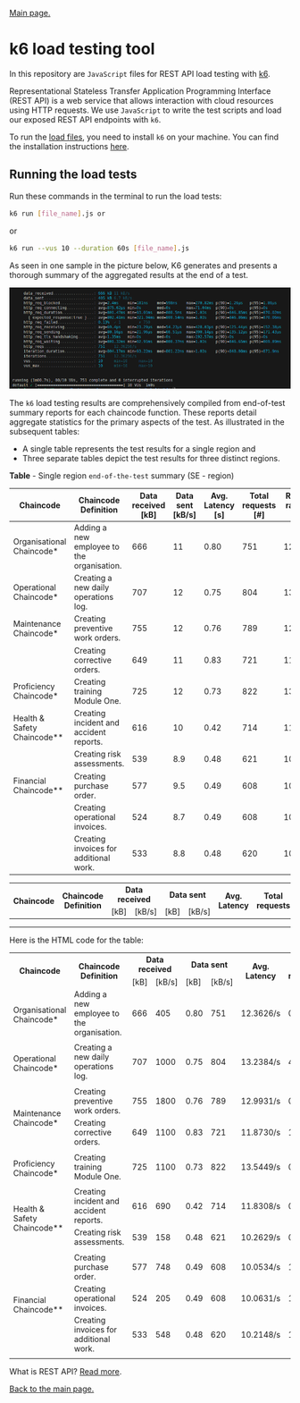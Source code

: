 [Main page.](../../../README.md)

# k6 load testing tool

In this repository are `JavaScript` files for REST API load testing with [k6](https://k6.io/). 

Representational Stateless Transfer Application Programming Interface (REST API) is a web service that allows interaction with cloud resources using HTTP requests. We use `JavaScript` to write the test scripts and load our exposed REST API endpoints with `k6`. 

To run the [load files](../k6-linux/), you need to install `k6` on your machine. You can find the installation instructions [here](https://k6.io/docs/getting-started/installation/).

## Running the load tests

Run these commands in the terminal to run the load tests:

```bash
k6 run [file_name].js or 
```
or
```bash
k6 run --vus 10 --duration 60s [file_name].js
```
As seen in one sample in the picture below, K6 generates and presents a thorough summary of the aggregated results at the end of a test.

![k6 results](../../../05-plots/images/01-ops.png)

The `k6` load testing results are comprehensively compiled from end-of-test summary reports for each chaincode function. These reports detail aggregate statistics for the primary aspects of the test. As illustrated in the subsequent tables: 
* A single table represents the test results for a single region and 
* Three separate tables depict the test results for three distinct regions.

**Table** - Single region `end-of-the-test` summary (SE - region)

| Chaincode | Chaincode Definition | Data received [kB] | Data sent [kB/s] | Avg. Latency [s] | Total requests [#] | Requests rate [TPS rate] | Failed [%] | Failed [#] | p(95) [ms] |
| --- | --- | --- | --- | --- | --- | --- | --- | --- | --- |
| Organisational Chaincode* | Adding a new employee to the organisation. | 666 | 11 | 0.80 | 751 | 12.3626/s | 0.13 | 1 | 870.02 |
| Operational Chaincode* | Creating a new daily operations log. | 707 | 12 | 0.75 | 804 | 13.2384/s | 4.60 | 37 | 847.23 |
| Maintenance Chaincode* | Creating preventive work orders. | 755 | 12 | 0.76 | 789 | 12.9931/s | 0.38 | 3 | 824.78 |
|  | Creating corrective orders. | 649 | 11 | 0.83 | 721 | 11.8730/s | 1.38 | 10 | 971.13 |
| Proficiency Chaincode* | Creating training Module One. | 725 | 12 | 0.73 | 822 | 13.5449/s | 0.12 | 1 | 817.56 |
| Health & Safety Chaincode** | Creating incident and accident reports. | 616 | 10 | 0.42 | 714 | 11.8308/s | 0.00 | 0 | 484.55 |
|  | Creating risk assessments. | 539 | 8.9 | 0.48 | 621 | 10.2629/s | 0.00 | 0 | 596.36 |
| Financial Chaincode** | Creating purchase order. | 577 | 9.5 | 0.49 | 608 | 10.0534/s | 1.15 | 7 | 589.29 |
|  | Creating operational invoices. | 524 | 8.7 | 0.49 | 608 | 10.0631/s | 1.15 | 7 | 576.20 |
|  | Creating invoices for additional work. | 533 | 8.8 | 0.48 | 620 | 10.2148/s | 1.93 | 12 | 593.84 |

<table>
  <tr>
    <th rowspan="2">Chaincode</th>
    <th rowspan="2">Chaincode Definition</th>
    <th colspan="2">Data received</th>
    <th colspan="2">Data sent</th>
    <th rowspan="2">Avg. Latency</th>
    <th rowspan="2">Total requests</th>
    <th rowspan="2">Requests rate</th>
    <th colspan="2">Failed</th>
    <th rowspan="2">p(95)</th>
  </tr>
  <tr>
    <td>[kB]</td>
    <td>[kB/s]</td>
    <td>[kB]</td>
    <td>[kB/s]</td>
    <td>[%]</td>
    <td>[#]</td>
  </tr>
  <!-- Add rows here -->
</table>



___

Here is the HTML code for the table:

<table>
  <tr>
    <th rowspan="2">Chaincode</th>
    <th rowspan="2">Chaincode Definition</th>
    <th colspan="2">Data received</th>
    <th colspan="2">Data sent</th>
    <th rowspan="2">Avg. Latency</th>
    <th rowspan="2">Total requests</th>
    <th rowspan="2">Requests rate</th>
    <th colspan="2">Failed</th>
    <th rowspan="2">p(95)</th>
  </tr>
  <tr>
    <td>[kB]</td>
    <td>[kB/s]</td>
    <td>[kB]</td>
    <td>[kB/s]</td>
    <td>[%]</td>
    <td>[#]</td>
  </tr>
  <tr>
    <td rowspan="2">Organisational Chaincode*</td>
    <td>Adding a new employee to the organisation.</td>
    <td>666</td>
    <td>405</td>
    <td>0.80</td>
    <td>751</td>
    <td>12.3626/s</td>
    <td>0.13</td>
    <td>1</td>
    <td>870.02</td>
  </tr>
  <tr>
    <td colspan="9"></td>
  </tr>
  <tr>
    <td rowspan="2">Operational Chaincode*</td>
    <td>Creating a new daily operations log.</td>
    <td>707</td>
    <td>1000</td>
    <td>0.75</td>
    <td>804</td>
    <td>13.2384/s</td>
    <td>4.60</td>
    <td>37</td>
    <td>847.23</td>
  </tr>
  <tr>
    <td colspan="9"></td>
  </tr>
  <tr>
    <td rowspan="3">Maintenance Chaincode*</td>
    <td>Creating preventive work orders.</td>
    <td>755</td>
    <td>1800</td>
    <td>0.76</td>
    <td>789</td>
    <td>12.9931/s</td>
    <td>0.38</td>
    <td>3</td>
    <td>824.78</td>
  </tr>
  <tr>
    <td>Creating corrective orders.</td>
    <td>649</td>
    <td>1100</td>
    <td>0.83</td>
    <td>721</td>
    <td>11.8730/s</td>
    <td>1.38</td>
    <td>10</td>
    <td>971.13</td>
  </tr>
  <tr>
    <td colspan="9"></td>
  </tr>
  <tr>
    <td rowspan="2">Proficiency Chaincode*</td>
    <td>Creating training Module One.</td>
    <td>725</td>
    <td>1100</td>
    <td>0.73</td>
    <td>822</td>
    <td>13.5449/s</td>
    <td>0.12</td>
    <td>1</td>
    <td>817.56</td>
  </tr>
  <tr>
    <td colspan="9"></td>
  </tr>
  <tr>
    <td rowspan="3">Health & Safety Chaincode**</td>
    <td>Creating incident and accident reports.</td>
    <td>616</td>
    <td>690</td>
    <td>0.42</td>
    <td>714</td>
    <td>11.8308/s</td>
    <td>0.00</td>
    <td>0</td>
    <td>484.55</td>
  </tr>
  <tr>
    <td>Creating risk assessments.</td>
    <td>539</td>
    <td>158</td>
    <td>0.48</td>
    <td>621</td>
    <td>10.2629/s</td>
    <td>0.00</td>
    <td>0</td>
    <td>596.36</td>
  </tr>
  <tr>
    <td colspan="9"></td>
  </tr>
  <tr>
    <td rowspan="4">Financial Chaincode**</td>
    <td>Creating purchase order.</td>
    <td>577</td>
    <td>748</td>
    <td>0.49</td>
    <td>608</td>
    <td>10.0534/s</td>
    <td>1.15</td>
    <td>7</td>
    <td>589.29</td>
  </tr>
  <tr>
    <td>Creating operational invoices.</td>
    <td>524</td>
    <td>205</td>
    <td>0.49</td>
    <td>608</td>
    <td>10.0631/s</td>
    <td>1.15</td>
    <td>7</td>
    <td>576.20</td>
  </tr>
  <tr>
    <td>Creating invoices for additional work.</td>
    <td>533</td>
    <td>548</td>
    <td>0.48</td>
    <td>620</td>
    <td>10.2148/s</td>
    <td>1.93</td>
    <td>12</td>
    <td>593.84</td>
  </tr>
  <tr>
    <td colspan="9"></td>
  </tr>
</table>



What is REST API? [Read more](https://www.redhat.com/en/topics/api/what-is-a-rest-api).

[Back to the main page.](../../../README.md)
